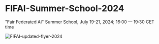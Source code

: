 # FIFAI-Summer-School-2024
"Fair Federated AI" Summer School, July 19-21, 2024; 16:00 — 19:30 CET time

![FIFAI-updated-flyer-2024](https://github.com/RISE-MICCAI/FIFAI-Summer-School-2024/assets/51650277/cafb0cf5-fba7-4c19-a979-eeff8ef7c124)
